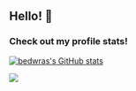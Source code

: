 ## Hello! 👋
### Check out my profile stats!

[![bedwras's GitHub stats](https://github-readme-stats.vercel.app/api?username=bedwras)](https://github.com/bedwras/github-readme-stats)

<img src="https://github-readme-stats.vercel.app/api/top-langs?username=bedwras"/>
